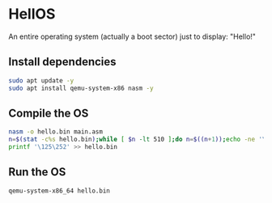 # HellOS

An entire operating system (actually a boot sector) just to display: "Hello!"

## Install dependencies

```sh
sudo apt update -y
sudo apt install qemu-system-x86 nasm -y
```

## Compile the OS

```sh
nasm -o hello.bin main.asm
n=$(stat -c%s hello.bin);while [ $n -lt 510 ];do n=$((n+1));echo -ne '\0';done >> hello.bin
printf '\125\252' >> hello.bin
```

## Run the OS

```sh
qemu-system-x86_64 hello.bin
```
